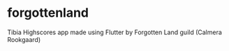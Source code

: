# forgottenland
 
Tibia Highscores app made using Flutter by Forgotten Land guild (Calmera Rookgaard)

